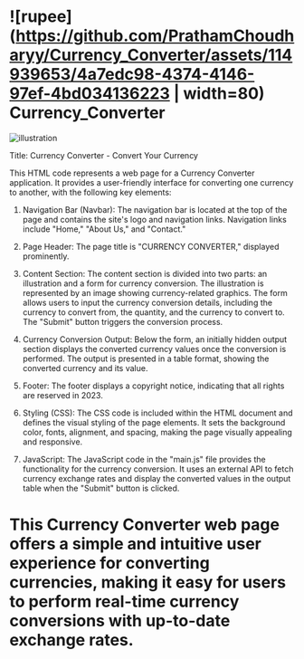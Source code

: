# ![rupee](https://github.com/PrathamChoudharyy/Currency_Converter/assets/114939653/4a7edc98-4374-4146-97ef-4bd034136223 | width=80)  Currency_Converter
![illustration](https://github.com/PrathamChoudharyy/Currency_Converter/assets/114939653/9547c4e1-a7cc-42e3-b2a2-765ef23a317e)

Title: Currency Converter - Convert Your Currency

This HTML code represents a web page for a Currency Converter application. It provides a user-friendly interface for converting one currency to another, with the following key elements:

1. Navigation Bar (Navbar):
  The navigation bar is located at the top of the page and contains the site's logo and navigation links.
  Navigation links include "Home," "About Us," and "Contact."

2. Page Header:
  The page title is "CURRENCY CONVERTER," displayed prominently.

3. Content Section:
  The content section is divided into two parts: an illustration and a form for currency conversion.
  The illustration is represented by an image showing currency-related graphics.
  The form allows users to input the currency conversion details, including the currency to convert from, the quantity, and the currency to convert to.
  The "Submit" button triggers the conversion process.

4. Currency Conversion Output:
  Below the form, an initially hidden output section displays the converted currency values once the conversion is performed.
  The output is presented in a table format, showing the converted currency and its value.

5. Footer:
  The footer displays a copyright notice, indicating that all rights are reserved in 2023.

6. Styling (CSS):
  The CSS code is included within the HTML document and defines the visual styling of the page elements.
  It sets the background color, fonts, alignment, and spacing, making the page visually appealing and responsive.

7. JavaScript:
  The JavaScript code in the "main.js" file provides the functionality for the currency conversion. It uses an external API to fetch currency exchange rates and display the converted values in the output table when the "Submit" button is clicked.

# This Currency Converter web page offers a simple and intuitive user experience for converting currencies, making it easy for users to perform real-time currency conversions with up-to-date exchange rates.




